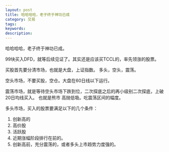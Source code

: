 ```yaml
---
layout: post
title: 哈哈哈哈，老子终于神功已成
category: 交易
tags: 
keywords: 
description: 
---
```




哈哈哈哈，老子终于神功已成。

99块买入DFD，就等后续见证了。其实还是应该买TCCL的，率先领涨的股票。

买股首先要分清市场，也就是大盘，上证指数。
多头，空头，震荡。

空头市场，不要买股，空仓。大盘在60日线以下运行。

震荡市场，就是等待空头市场下跌到位，二次探底之后的再小级别二次探底，上破20日均线买入。
也就是熊市 高抛低吸。吃震荡区间的幅度。

多头市场，买入的股票要满足以下的几个条件：

1. 创新高的
2. 高价股
3. 活跃股
4. 近期涨幅阶段排行在前的。
5. 创新高前，充分震荡的，或者多头上市趋势力度强的。



